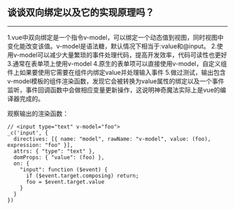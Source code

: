 ## 谈谈双向绑定以及它的实现原理吗？
---
1.vue中双向绑定是一个指令v-model，可以绑定一个动态值到视图，同时视图中变化能改变该值。v-model是语法糖，默认情况下相当于:value和@input。
2.使用v-model可以减少大量繁琐的事件处理代码，提高开发效率，代码可读性也更好
3.通常在表单项上使用v-model
4.原生的表单项可以直接使用v-model，自定义组件上如果要使用它需要在组件内绑定value并处理输入事件
5.做过测试，输出包含v-model模板的组件渲染函数，发现它会被转换为value属性的绑定以及一个事件监听，事件回调函数中会做相应变量更新操作，这说明神奇魔法实际上是vue的编译器完成的。

观察输出的渲染函数：
```
// <input type="text" v-model="foo">
_c('input', { 
  directives: [{ name: "model", rawName: "v-model", value: (foo), expression: "foo" }], 
  attrs: { "type": "text" }, 
  domProps: { "value": (foo) }, 
  on: { 
    "input": function ($event) { 
      if ($event.target.composing) return; 
      foo = $event.target.value 
    } 
  } 
})
```